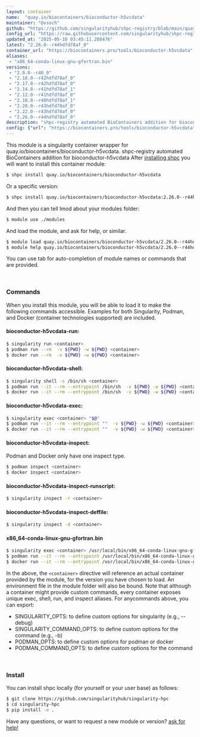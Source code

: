 ```yaml
---
layout: container
name:  "quay.io/biocontainers/bioconductor-h5vcdata"
maintainer: "@vsoch"
github: "https://github.com/singularityhub/shpc-registry/blob/main/quay.io/biocontainers/bioconductor-h5vcdata/container.yaml"
config_url: "https://raw.githubusercontent.com/singularityhub/shpc-registry/main/quay.io/biocontainers/bioconductor-h5vcdata/container.yaml"
updated_at: "2025-05-10 03:45:11.288476"
latest: "2.26.0--r44hdfd78af_0"
container_url: "https://biocontainers.pro/tools/bioconductor-h5vcdata"
aliases:
 - "x86_64-conda-linux-gnu-gfortran.bin"
versions:
 - "2.9.0--r40_0"
 - "2.18.0--r42hdfd78af_0"
 - "2.17.0--r42hdfd78af_0"
 - "2.14.0--r41hdfd78af_1"
 - "2.12.0--r41hdfd78af_0"
 - "2.10.0--r40hdfd78af_1"
 - "2.20.0--r43hdfd78af_0"
 - "2.22.0--r43hdfd78af_0"
 - "2.26.0--r44hdfd78af_0"
description: "shpc-registry automated BioContainers addition for bioconductor-h5vcdata"
config: {"url": "https://biocontainers.pro/tools/bioconductor-h5vcdata", "maintainer": "@vsoch", "description": "shpc-registry automated BioContainers addition for bioconductor-h5vcdata", "latest": {"2.26.0--r44hdfd78af_0": "sha256:2ac39e17e5e4afcd27ad7368b8b59143499c153876121adc56bdd1ba22e2482c"}, "tags": {"2.9.0--r40_0": "sha256:3491c0f8728c3afa2c1f309c1659397097d987e7d3831b93b958ec2b6eeab8c9", "2.18.0--r42hdfd78af_0": "sha256:8305e68b25558f63b6ffc15fd11bbeca0405440e618e8b35c01028c3ec7a32d6", "2.17.0--r42hdfd78af_0": "sha256:483a2dd4974a7cfa3b9cd11921d56a00fb8934df231739b6c1b83556c1883ae2", "2.14.0--r41hdfd78af_1": "sha256:aafc081e8cabb512dea4ebfd3722744547a06064c7f3555563593b7322370ec8", "2.12.0--r41hdfd78af_0": "sha256:c39215130ec727dc4c4062418657dfdf4917340c689bed07dea3d1c04f023060", "2.10.0--r40hdfd78af_1": "sha256:5b66d834739d4e8f868fa580152055aaddff32fcfe3d914002f96d349566c890", "2.20.0--r43hdfd78af_0": "sha256:22a9822bd7ebd7722ade6406cf24b0fccbe1e3cd3a7e0d73c59d3ce7feaae271", "2.22.0--r43hdfd78af_0": "sha256:d6c4afc8c7a967506325c731292614d31566970f8ef600b7be08690601409e9c", "2.26.0--r44hdfd78af_0": "sha256:2ac39e17e5e4afcd27ad7368b8b59143499c153876121adc56bdd1ba22e2482c"}, "docker": "quay.io/biocontainers/bioconductor-h5vcdata", "aliases": {"x86_64-conda-linux-gnu-gfortran.bin": "/usr/local/bin/x86_64-conda-linux-gnu-gfortran.bin"}}
---
```


This module is a singularity container wrapper for quay.io/biocontainers/bioconductor-h5vcdata.
shpc-registry automated BioContainers addition for bioconductor-h5vcdata
After [installing shpc](#install) you will want to install this container module:


```bash
$ shpc install quay.io/biocontainers/bioconductor-h5vcdata
```

Or a specific version:

```bash
$ shpc install quay.io/biocontainers/bioconductor-h5vcdata:2.26.0--r44hdfd78af_0
```

And then you can tell lmod about your modules folder:

```bash
$ module use ./modules
```

And load the module, and ask for help, or similar.

```bash
$ module load quay.io/biocontainers/bioconductor-h5vcdata/2.26.0--r44hdfd78af_0
$ module help quay.io/biocontainers/bioconductor-h5vcdata/2.26.0--r44hdfd78af_0
```

You can use tab for auto-completion of module names or commands that are provided.

<br>

### Commands

When you install this module, you will be able to load it to make the following commands accessible.
Examples for both Singularity, Podman, and Docker (container technologies supported) are included.

#### bioconductor-h5vcdata-run:

```bash
$ singularity run <container>
$ podman run --rm  -v ${PWD} -w ${PWD} <container>
$ docker run --rm  -v ${PWD} -w ${PWD} <container>
```

#### bioconductor-h5vcdata-shell:

```bash
$ singularity shell -s /bin/sh <container>
$ podman run --it --rm --entrypoint /bin/sh  -v ${PWD} -w ${PWD} <container>
$ docker run --it --rm --entrypoint /bin/sh  -v ${PWD} -w ${PWD} <container>
```

#### bioconductor-h5vcdata-exec:

```bash
$ singularity exec <container> "$@"
$ podman run --it --rm --entrypoint ""  -v ${PWD} -w ${PWD} <container> "$@"
$ docker run --it --rm --entrypoint ""  -v ${PWD} -w ${PWD} <container> "$@"
```

#### bioconductor-h5vcdata-inspect:

Podman and Docker only have one inspect type.

```bash
$ podman inspect <container>
$ docker inspect <container>
```

#### bioconductor-h5vcdata-inspect-runscript:

```bash
$ singularity inspect -r <container>
```

#### bioconductor-h5vcdata-inspect-deffile:

```bash
$ singularity inspect -d <container>
```


#### x86_64-conda-linux-gnu-gfortran.bin

```bash
$ singularity exec <container> /usr/local/bin/x86_64-conda-linux-gnu-gfortran.bin
$ podman run --it --rm --entrypoint /usr/local/bin/x86_64-conda-linux-gnu-gfortran.bin   -v ${PWD} -w ${PWD} <container> -c " $@"
$ docker run --it --rm --entrypoint /usr/local/bin/x86_64-conda-linux-gnu-gfortran.bin   -v ${PWD} -w ${PWD} <container> -c " $@"
```



In the above, the `<container>` directive will reference an actual container provided
by the module, for the version you have chosen to load. An environment file in the
module folder will also be bound. Note that although a container
might provide custom commands, every container exposes unique exec, shell, run, and
inspect aliases. For anycommands above, you can export:

 - SINGULARITY_OPTS: to define custom options for singularity (e.g., --debug)
 - SINGULARITY_COMMAND_OPTS: to define custom options for the command (e.g., -b)
 - PODMAN_OPTS: to define custom options for podman or docker
 - PODMAN_COMMAND_OPTS: to define custom options for the command

<br>

### Install

You can install shpc locally (for yourself or your user base) as follows:

```bash
$ git clone https://github.com/singularityhub/singularity-hpc
$ cd singularity-hpc
$ pip install -e .
```

Have any questions, or want to request a new module or version? [ask for help!](https://github.com/singularityhub/singularity-hpc/issues)